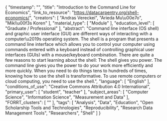 {
    "timestamp": "",
    "title": "Introduction to the Command Line for Economics",
    "link_to_resource": "https://datacarpentry.org/shell-economics/",
    "creators": [
        "Andras Vereckei",
        "Arieda Mu\u00e7o",
        "Mikl\u00f3s Koren"
    ],
    "material_type": [
        "Module"
    ],
    "education_level": [
        "Graduate / Professional"
    ],
    "abstract": "Command line interface (OS shell) and graphic user interface (GUI) are different ways of interacting with a computer\u2019s operating system. The shell is a program that presents a command line interface which allows you to control your computer using commands entered with a keyboard instead of controlling graphical user interfaces (GUIs) with a mouse/keyboard combination. There are quite a few reasons to start learning about the shell: The shell gives you power. The command line gives you the power to do your work more efficiently and more quickly. When you need to do things tens to hundreds of times, knowing how to use the shell is transformative. To use remote computers or cloud computing, you need to use the shell.",
    "language": [
        "English"
    ],
    "conditions_of_use": "Creative Commons Attribution 4.0 International",
    "primary_user": [
        "student",
        "teacher"
    ],
    "subject_areas": [
        "Computer Science",
        "Information Science",
        "Measurement and Data"
    ],
    "FORRT_clusters": [
        ""
    ],
    "tags": [
        "Analysis",
        "Data",
        "Education",
        "Open Scholarship Tools and Technologies",
        "Reproducibility",
        "Research Data Management Tools",
        "Researchers",
        "Shell"
    ]
}